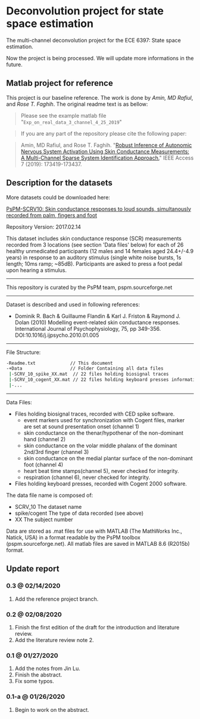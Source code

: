 # Deconvolution project for state space estimation

The multi-channel deconvolution project for the ECE 6397: State space estimation.

Now the project is being processed. We will update more informations in the future.

## Matlab project for reference

This project is our baseline reference. The work is done by *Amin, MD Rafiul*, and *Rose T. Faghih*. The original readme text is as bellow:

> Please see the example matlab file "`Exp_on_real_data_3_channel_4_25_2019`"

> If you are any part of the repository please cite the following paper:

> Amin, MD Rafiul, and Rose T. Faghih. "[Robust Inference of Autonomic Nervous System Activation Using Skin Conductance Measurements: A Multi-Channel Sparse System Identification Approach.][paper-robust]" IEEE Access 7 (2019): 173419-173437.

## Description for the datasets

More datasets could be downloaded here:

[PsPM-SCRV10: Skin conductance responses to loud sounds, simultanously recorded from palm, fingers and foot][link-dset]

Repository Version: 2017.02.14

This dataset includes skin conductance response (SCR) measurements recorded from 3 locations (see section 'Data files' below) for each of 26 healthy unmedicated participants (12 males and 14 females aged 24.4+/-4.9 years) in response to an auditory stimulus (single white noise bursts, 1s length; 10ms ramp; ~85dB). Participants are asked to press a foot pedal upon hearing a stimulus.

--------------------------------------------------------------------------------
This repository is curated by the PsPM team, pspm.sourceforge.net

--------------------------------------------------------------------------------
Dataset is described and used in following references:
- Dominik R. Bach & Guillaume Flandin & Karl J. Friston & Raymond J. Dolan (2010) Modelling event-related skin conductance responses. International Journal of Psychophysiology, 75, pp 349-356. DOI:10.1016/j.ijpsycho.2010.01.005

--------------------------------------------------------------------------------
File Structure:
```bash
-Readme.txt             // This document
-+Data                  // Folder Containing all data files
 |-SCRV_10_spike_XX.mat  // 22 files holding biosignal traces 
 |-SCRV_10_cogent_XX.mat // 22 files holding keyboard presses information
 |-...
```

-------------------------------------------------------------------------------
Data Files:
- Files holding biosignal traces, recorded with CED spike software.
   - event markers used for synchronization with Cogent files, marker are set at sound presentation onset (channel 1)
   - skin conductance on the thenar/hypothenar of the non-dominant hand (channel 2)
   - skin conductance on the volar middle phalanx of the dominant 2nd/3rd finger (channel 3)
   - skin conductance on the medial plantar surface of the non-dominant foot (channel 4)
   - heart beat time stamps(channel 5), never checked for integrity.
   - respiration (channel 6), never checked for integrity.
- Files holding keyboard presses, recorded with Cogent 2000 software.

The data file name is composed of: 
 - SCRV_10       The dataset name
 - spike/cogent The type of data recorded (see above)
 - XX           The subject number

Data are stored as .mat files for use with MATLAB (The MathWorks Inc., Natick, USA) in a format readable by the PsPM toolbox (pspm.sourceforge.net). All matlab files are saved in MATLAB 8.6 (R2015b) format.

## Update report

### 0.3 @ 02/14/2020

1. Add the reference project branch.

### 0.2 @ 02/08/2020

1. Finish the first edition of the draft for the introduction and literature review.
2. Add the literature review note 2.

### 0.1 @ 01/27/2020

1. Add the notes from Jin Lu.
2. Finish the abstract.
3. Fix some typos.

### 0.1-a @ 01/26/2020

1. Begin to work on the abstract.

[paper-robust]:https://ieeexplore.ieee.org/abstract/document/8917550
[link-dset]:https://zenodo.org/record/291465#.XkcDCWhKiUl